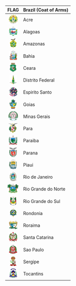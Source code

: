| FLAG | **Brazil** (Coat of Arms) |
| :----: | ------ |
<img src="https://raw.githubusercontent.com/dreamyguy/flags/master/_special-interest/brazil/Coat_of_arms_of_Acre.svg?sanitize=true" alt="Acre" height="30px"> | Acre |
<img src="https://raw.githubusercontent.com/dreamyguy/flags/master/_special-interest/brazil/Coat_of_arms_of_Alagoas.svg?sanitize=true" alt="Alagoas" height="30px"> | Alagoas |
<img src="https://raw.githubusercontent.com/dreamyguy/flags/master/_special-interest/brazil/Coat_of_arms_of_Amazonas.svg?sanitize=true" alt="Amazonas" height="30px"> | Amazonas |
<img src="https://raw.githubusercontent.com/dreamyguy/flags/master/_special-interest/brazil/Coat_of_arms_of_Bahia.svg?sanitize=true" alt="Bahia" height="30px"> | Bahia |
<img src="https://raw.githubusercontent.com/dreamyguy/flags/master/_special-interest/brazil/Coat_of_arms_of_Ceara.svg?sanitize=true" alt="Ceara" height="30px"> | Ceara |
<img src="https://raw.githubusercontent.com/dreamyguy/flags/master/_special-interest/brazil/Coat_of_arms_of_Distrito_Federal.svg?sanitize=true" alt="Distrito Federal" height="30px"> | Distrito Federal |
<img src="https://raw.githubusercontent.com/dreamyguy/flags/master/_special-interest/brazil/Coat_of_arms_of_Espirito_Santo.svg?sanitize=true" alt="Espirito Santo" height="30px"> | Espirito Santo |
<img src="https://raw.githubusercontent.com/dreamyguy/flags/master/_special-interest/brazil/Coat_of_arms_of_Goias.svg?sanitize=true" alt="Goias" height="30px"> | Goias |
<img src="https://raw.githubusercontent.com/dreamyguy/flags/master/_special-interest/brazil/Coat_of_arms_of_Minas_Gerais.svg?sanitize=true" alt="Minas Gerais" height="30px"> | Minas Gerais |
<img src="https://raw.githubusercontent.com/dreamyguy/flags/master/_special-interest/brazil/Coat_of_arms_of_Para.svg?sanitize=true" alt="Para" height="30px"> | Para |
<img src="https://raw.githubusercontent.com/dreamyguy/flags/master/_special-interest/brazil/Coat_of_arms_of_Paraiba.svg?sanitize=true" alt="Paraiba" height="30px"> | Paraiba |
<img src="https://raw.githubusercontent.com/dreamyguy/flags/master/_special-interest/brazil/Coat_of_arms_of_Parana.svg?sanitize=true" alt="Parana" height="30px"> | Parana |
<img src="https://raw.githubusercontent.com/dreamyguy/flags/master/_special-interest/brazil/Coat_of_arms_of_Piaui.svg?sanitize=true" alt="Piaui" height="30px"> | Piaui |
<img src="https://raw.githubusercontent.com/dreamyguy/flags/master/_special-interest/brazil/Coat_of_arms_of_Rio_de_Janeiro.svg?sanitize=true" alt="Rio de Janeiro" height="30px"> | Rio de Janeiro |
<img src="https://raw.githubusercontent.com/dreamyguy/flags/master/_special-interest/brazil/Coat_of_arms_of_Rio_Grande_do_Norte.svg?sanitize=true" alt="Rio Grande do Norte" height="30px"> | Rio Grande do Norte |
<img src="https://raw.githubusercontent.com/dreamyguy/flags/master/_special-interest/brazil/Coat_of_arms_of_Rio_Grande_do_Sul.svg?sanitize=true" alt="Rio Grande do Sul" height="30px"> | Rio Grande do Sul |
<img src="https://raw.githubusercontent.com/dreamyguy/flags/master/_special-interest/brazil/Coat_of_arms_of_Rondonia.svg?sanitize=true" alt="Rondonia" height="30px"> | Rondonia |
<img src="https://raw.githubusercontent.com/dreamyguy/flags/master/_special-interest/brazil/Coat_of_arms_of_Roraima.svg?sanitize=true" alt="Roraima" height="30px"> | Roraima |
<img src="https://raw.githubusercontent.com/dreamyguy/flags/master/_special-interest/brazil/Coat_of_arms_of_Santa_Catarina.svg?sanitize=true" alt="Santa Catarina" height="30px"> | Santa Catarina |
<img src="https://raw.githubusercontent.com/dreamyguy/flags/master/_special-interest/brazil/Coat_of_arms_of_Sao_Paulo.svg?sanitize=true" alt="Sao Paulo" height="30px"> | Sao Paulo |
<img src="https://raw.githubusercontent.com/dreamyguy/flags/master/_special-interest/brazil/Coat_of_arms_of_Sergipe.svg?sanitize=true" alt="Sergipe" height="30px"> | Sergipe |
<img src="https://raw.githubusercontent.com/dreamyguy/flags/master/_special-interest/brazil/Coat_of_arms_of_Tocantins.svg?sanitize=true" alt="Tocantins" height="30px"> | Tocantins |